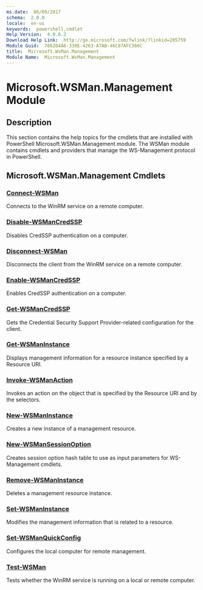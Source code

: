 ```yaml
---
ms.date:  06/09/2017
schema:  2.0.0
locale:  en-us
keywords:  powershell,cmdlet
Help Version:  4.0.6.2
Download Help Link:  http://go.microsoft.com/fwlink/?linkid=285759
Module Guid:  766204A6-330E-4263-A7AB-46C87AFC366C
title:  Microsoft.WsMan.Management
Module Name:  Microsoft.WsMan.Management
---
```

# Microsoft.WSMan.Management Module

## Description

This section contains the help topics for the cmdlets that are installed with PowerShell
Microsoft.WSMan.Management module. The WSMan module contains cmdlets and providers that manage the
WS-Management protocol in PowerShell.

## Microsoft.WSMan.Management Cmdlets

### [Connect-WSMan](Connect-WSMan.md)

Connects to the WinRM service on a remote computer.

### [Disable-WSManCredSSP](Disable-WSManCredSSP.md)

Disables CredSSP authentication on a computer.

### [Disconnect-WSMan](Disconnect-WSMan.md)

Disconnects the client from the WinRM service on a remote computer.

### [Enable-WSManCredSSP](Enable-WSManCredSSP.md)

Enables CredSSP authentication on a computer.

### [Get-WSManCredSSP](Get-WSManCredSSP.md)

Gets the Credential Security Support Provider-related configuration for the client.

### [Get-WSManInstance](Get-WSManInstance.md)

Displays management information for a resource instance specified by a Resource URI.

### [Invoke-WSManAction](Invoke-WSManAction.md)

Invokes an action on the object that is specified by the Resource URI and by the selectors.

### [New-WSManInstance](New-WSManInstance.md)

Creates a new instance of a management resource.

### [New-WSManSessionOption](New-WSManSessionOption.md)

Creates session option hash table to use as input parameters for WS-Management cmdlets.

### [Remove-WSManInstance](Remove-WSManInstance.md)

Deletes a management resource instance.

### [Set-WSManInstance](Set-WSManInstance.md)

Modifies the management information that is related to a resource.

### [Set-WSManQuickConfig](Set-WSManQuickConfig.md)

Configures the local computer for remote management.

### [Test-WSMan](Test-WSMan.md)

Tests whether the WinRM service is running on a local or remote computer.
